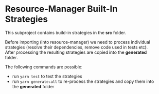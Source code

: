 # Resource-Manager Built-In Strategies

This subproject contains build-in strategies in the **src** folder.

Before importing (into resource-manager) we need to process individual strategies
 (resolve their dependencies, remove code used in tests etc). After processing the resulting strategies
are copied into the **generated** folder. 
 
 
The following commands are possible:

- run `yarn test` to test the strategies
- run `yarn generate:all` to re-process the strategies and copy them into the **generated** folder
